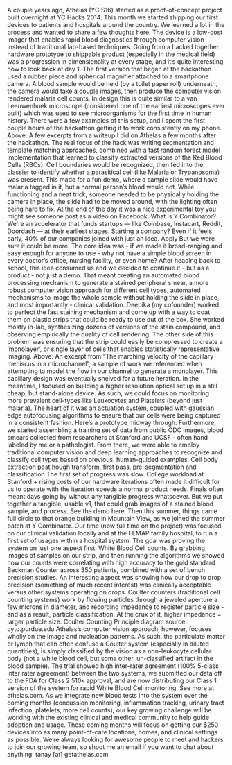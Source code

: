 A couple years ago, Athelas (YC S16) started as a proof-of-concept project built overnight at YC Hacks 2014. This month we started shipping our first devices to patients and hospitals around the country. We learned a lot in the process and wanted to share a few thoughts here.
The device is a low-cost imager that enables rapid blood diagnostics through computer vision instead of traditional lab-based techniques. Going from a hacked together hardware prototype to shippable product (especially in the medical field) was a progression in dimensionality at every stage, and it’s quite interesting now to look back at day 1.
The first version that began at the hackathon used a rubber piece and spherical magnifier attached to a smartphone camera. A blood sample would be held (by a toilet paper roll) underneath, the camera would take a couple images, then produce the computer vision rendered malaria cell counts. In design this is quite similar to a van Leeuwenhoek microscope (considered one of the earliest microscopes ever built) which was used to see microorganisms for the first time in human history. There were a few examples of this setup, and I spent the first couple hours of the hackathon getting it to work consistently on my phone.
Above: A few excerpts from a writeup I did on Athelas a few months after the hackathon.
The real focus of the hack was writing segmentation and template matching approaches, combined with a fast random forest model implementation that learned to classify extracted versions of the Red Blood Cells (RBCs). Cell boundaries would be recognized, then fed into the classier to identify whether a parasitical cell (like Malaria or Trypanosoma) was present.
This made for a fun demo, where a sample slide would have malaria tagged in it, but a normal person’s blood would not. While functioning and a neat trick, someone needed to be physically holding the camera in place, the slide had to be moved around, with the lighting often being hard to fix. At the end of the day it was a nice experimental toy you might see someone post as a video on Facebook.
What is Y Combinator?
We're an accelerator that funds startups — like Coinbase, Instacart, Reddit, Doordash — at their earliest stages. Starting a company? Even if it feels early, 40% of our companies joined with just an idea.
Apply
But we were sure it could be more. The core idea was - if we made it broad-ranging and easy enough for anyone to use - why not have a simple blood screen in every doctor’s office, nursing facility, or even home? After heading back to school, this idea consumed us and we decided to continue it - but as a product - not just a demo. That meant creating an automated blood processing mechanism to generate a stained peripheral smear, a more robust computer vision approach for different cell types, automated mechanisms to image the whole sample without holding the slide in place, and most importantly - clinical validation.
Deepika (my cofounder) worked to perfect the fast staining mechanism and come up with a way to coat them on plastic strips that could be ready to use out of the box. She worked mostly in-lab, synthesizing dozens of versions of the stain compound, and observing empirically the quality of cell rendering. The other side of this problem was ensuring that the strip could easily be compressed to create a ‘monolayer’, or single layer of cells that enables statistically representative imaging.
Above: An excerpt from “The marching velocity of the capillary meniscus in a microchannel”, a sample of work we referenced when attempting to model the flow in our channel to generate a monolayer. This capillary design was eventually shelved for a future iteration.
In the meantime, I focused on building a higher resolution optical set up in a still cheap, but stand-alone device. As such, we could focus on monitoring more prevalent cell-types like Leukocytes and Platelets (beyond just malaria). The heart of it was an actuation system, coupled with gaussian edge autofocusing algorithms to ensure that our cells were being captured in a consistent fashion. Here’s a prototype midway through:
Furthermore, we started assembling a training set of data from public CDC images, blood smears collected from researchers at Stanford and UCSF - often hand labeled by me or a pathologist. From there, we were able to employ traditional computer vision and deep learning approaches to recognize and classify cell types based on previous, human-guided examples.
Cell body extraction post hough transform, first pass, pre-segmentation and classification
The first set of progress was slow. College workload at Stanford + rising costs of our hardware iterations often made it difficult for us to operate with the iteration speeds a normal product needs. Finals often meant days going by without any tangible progress whatsoever. But we put together a tangible, usable v1, that could grab images of a stained blood sample, and process. See the demo here.
Then this summer, things came full circle to that orange building in Mountain View, as we joined the summer batch at Y Combinator. Our time (now full time on the project) was focused on our clinical validation locally and at the FEMAP family hospital, to run a first set of usages within a hospital system. The goal was proving the system on just one aspect first: White Blood Cell counts. By grabbing images of samples on our strip, and then running the algorithms we showed how our counts were correlating with high accuracy to the gold standard Beckman Counter across 350 patients, combined with a set of bench precision studies.
An interesting aspect was showing how our drop to drop precision (something of much recent interest) was clinically acceptable versus other systems operating on drops. Coulter counters (traditional cell counting systems) work by flowing particles through a jeweled aperture a few microns in diameter, and recording impedance to register particle size - and as a result, particle classification. At the crux of it, higher impedance = larger particle size.
Coulter Counting Principle diagram source: cyto.purdue.edu
Athelas’s computer vision approach, however, focuses wholly on the image and nucleation patterns. As such, the particulate matter or lymph that can often confuse a Coulter system (especially in diluted quantities), is simply classified by the vision as a non-leukocyte cellular body (not a white blood cell, but some other, un-classified artifact in the blood sample).
The trial showed high inter-rater agreement (100% 5-class inter rater agreement) between the two systems, we submitted our data off to the FDA for Class 2 510k approval, and are now distributing our Class 1 version of the system for rapid White Blood Cell monitoring. See more at athelas.com.
As we integrate new blood tests into the system over the coming months (concussion monitoring, inflammation tracking, urinary tract infection, platelets, more cell counts), our key growing challenge will be working with the existing clinical and medical community to help guide adoption and usage. These coming months will focus on getting our $250 devices into as many point-of-care locations, homes, and clinical settings as possible.
We’re always looking for awesome people to meet and hackers to join our growing team, so shoot me an email if you want to chat about anything: tanay [at] getathelas.com